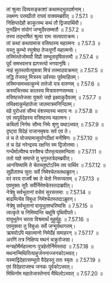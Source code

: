 

  
तां श्रुत्वा दिव्यसङ्काशां कथामद्भुतदर्शनाम्।  
लक्ष्मणः परमप्रीतो राघवं वाक्यमब्रवीत् ॥ 7.57.1 ॥   
निक्षिप्तदेहौ काकुत्स्थ कथं तौ द्विजपार्थिवौ।  
पुनर्देहेन संयोगं जग्मुर्देवसम्मतौ ॥ 7.57.2 ॥   
तस्य तद्भाषितं श्रुत्वा रामः सत्यपराक्रमः।  
तां कथां कथयामास वसिष्ठस्य महात्मनः ॥ 7.57.3 ॥   
यस्तु कुम्भो रघुश्रेष्ठ तेजःपूर्णो महात्मनोः।  
तस्मिंस्तेजोमयौ विप्रौ सम्भूतावृषिसत्तमौ ॥ 7.57.4 ॥   
पूर्वं समभवत्तत्र ह्यगस्त्यो भगवानृषिः।  
नाहं सुतस्तवेत्युक्त्वा मित्रं तस्मादपाक्रमत् ॥ 7.57.5 ॥   
तद्धि तेजस्तु मित्रस्य उर्वस्याः पूर्वमाहितम्।  
तस्मिन्समभवत्कुम्भे तत्तेजो यत्र वारुणम् ॥ 7.57.6 ॥   
कस्यचित्त्वथ कालस्य मित्रावरुणसम्भवः।  
वसिष्ठस्तेजसा युक्तो जज्ञे इक्ष्वाकुदैवतम् ॥ 7.57.7 ॥   
तमिक्ष्वाकुर्महातेजा जातमात्रमनिन्दितम्।  
वव्रे पुरोधसं सौम्य वंशस्यास्य भवाय नः ॥ 7.57.8 ॥   
एवं त्वपूर्वदेहस्य वसिष्ठस्य महात्मनः।  
कथितो निर्गमः सौम्य निमेः शृणु यथाऽभवत् ॥ 7.57.9 ॥   
दृष्ट्वा विदेहं राजानमृषयः सर्व एव ते।  
तं च ते योजयामासुर्यागदीक्षां मनीषिणः ॥ 7.57.10 ॥   
तं च देहं नरेन्द्रस्य रक्षन्ति स्म द्विजोत्तमाः।  
गन्धैर्माल्यैश्च वस्त्रैश्च पौरभृत्यसमन्विताः ॥ 7.57.11 ॥   
ततो यज्ञे समाप्ते तु भृगुस्तत्रेदमब्रवीत्।  
आनयिष्यामि ते चेतस्तुष्टोऽस्मि तव पार्थिव ॥ 7.57.12 ॥   
सुप्रीताश्च सुराः सर्वे निमेश्चेतस्तथाब्रुवन्।  
वरं वरय राजर्षे क्व ते चेतो निरूप्यताम् ॥ 7.57.13 ॥   
एवमुक्तः सुरैः सर्वैर्निमेश्चेतस्तदाब्रवीत्।  
नेत्रेषु सर्वभूतानां वसेयं सुरसत्तमाः ॥ 7.57.14 ॥   
बाढमित्येव विबुधा निमेश्चेतस्तदाऽब्रुवन्।  
नेत्रेषु सर्वभूतानां वायुभूतश्चरिष्यसि ॥ 7.57.15 ॥   
त्वत्कृते च निमिष्यन्ति चक्षूंषि पृथिवीपते।  
वायुभूतेन चरता विश्रमार्थं मुहुर्मुहुः ॥ 7.57.16 ॥   
एवमुक्त्वा तु विबुधाः सर्वे जग्मुर्यथागतम्।  
ऋषयोऽपि महात्मानो निमेर्देहं समाहरन् ॥ 7.57.17 ॥   
अरणिं तत्र निक्षिप्य मथनं चक्रुरोजसा।  
मन्त्रहोमैर्महात्मानः पुत्रहेतोर्निमेस्तदा ॥ 7.57.18 ॥   
मथनान्मिथिरित्याहुर्जननाज्जनकोऽभवत्।  
यस्माद्विदेहात्सम्भूतो वैदेहस्तु ततः स्मृतः ॥ 7.57.19 ॥   
एवं विदेहराजश्च जनकः पूर्वकोऽभवत्।  
मिथिर्नाम महातेजास्तेनायं मैथिलोऽभवत् ॥ 7.57.20 ॥   
